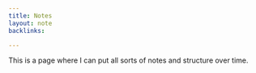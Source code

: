 ```yaml
---
title: Notes
layout: note
backlinks:

---
```




This is a page where I can put all sorts of notes and structure over time.


